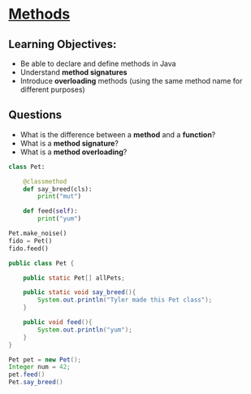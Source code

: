 # [Methods](https://login.codingdojo.com/m/315/9299/62845)

## Learning Objectives:
- Be able to declare and define methods in Java
- Understand __method signatures__
- Introduce __overloading__ methods (using the same method name for different purposes)


## Questions

- What is the difference between a __method__ and a __function__?
- What is a __method signature__?
- What is a __method overloading__?

```python
class Pet:

    @classmethod
    def say_breed(cls):
        print("mut")

    def feed(self):
        print("yum")

Pet.make_noise()
fido = Pet()
fido.feed()
```

```java
public class Pet {

    public static Pet[] allPets;

    public static void say_breed(){
        System.out.println("Tyler made this Pet class");
    }

    public void feed(){
        System.out.println("yum");
    }
}

Pet pet = new Pet();
Integer num = 42;
pet.feed()
Pet.say_breed()

```